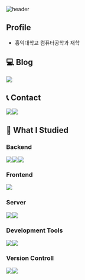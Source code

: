 ![header](https://capsule-render.vercel.app/api?type=Rounded&color=0:FFF0F5,100:FFB6C1&height=200&section=header&text=Welcome%20to-nl-633jinn's%20github👋&fontColor=ff667d&stroke=ea607c&strokeWidth=2&fontSize=50&fontAlignY=30&fontAlign=50)

## Profile
- 홍익대학교 컴퓨터공학과 재학


## 💻 Blog
<a href="https://velog.io/@633jinn" target="_blank"><img src="https://img.shields.io/badge/Velog-20C997?style=for-the-badge&logo=Velog&logoColor=white"/></a>

## 📞 Contact
<div style="display:flex; flex-direction:row;">
    <a href="mailto:judyg00dy68@gmail.com">
        <img src="https://img.shields.io/badge/Gmail-EA4335?style=for-the-badge&logo=Gmail&logoColor=white"> 
    </a>
    <a href="https://www.instagram.com/633jinn">
        <img src="https://img.shields.io/badge/Instagram-E4405F?style=for-the-badge&logo=Instagram&logoColor=white">
    </a>
</div>

## 📖 What I Studied
### Backend
<div style="display:flex; flex-direction:row;">
    <img src="https://img.shields.io/badge/Java-007396?style=for-the-badge&logo=Java&logoColor=white"> 
    <img src="https://img.shields.io/badge/Spring-6DB33F?style=for-the-badge&logo=Spring&logoColor=white"> 
    <img src="https://img.shields.io/badge/SpringBoot-6DB33F?style=for-the-badge&logo=SpringBoot&logoColor=white"> 
</div>

### Frontend
<div style="display:flex; flex-direction:row;">
    <img src="https://img.shields.io/badge/Swift-F05138?style=for-the-badge&logo=Swift&logoColor=white">
</div>

### Server
<div style="display:flex; flex-direction:row;">
    <img src="https://img.shields.io/badge/MySQL-4479A1?style=for-the-badge&logo=MySQL&logoColor=white"> 
    <img src="https://img.shields.io/badge/Firebase-FFCA28?style=for-the-badge&logo=Firebase&logoColor=white"> 
</div>

### Development Tools
<div style="display:flex; flex-direction:row;">
    <img src="https://img.shields.io/badge/IntelliJIDEA-000000?style=for-the-badge&logo=IntelliJIDEA&logoColor=white"> 
        <img src="https://img.shields.io/badge/Xcode-147EFB?style=for-the-badge&logo=Xcode&logoColor=white"> 

</div>

### Version Controll
<div style="display:flex; flex-direction:row;">
    <img src="https://img.shields.io/badge/Git-F05032?style=for-the-badge&logo=Git&logoColor=white"> 
    <img src="https://img.shields.io/badge/Github-000000?style=for-the-badge&logo=Github&logoColor=white"> 
</div>
